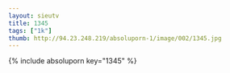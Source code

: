 ```yaml
--- 
layout: sieutv
title: 1345
tags: ["1k"]
thumb: http://94.23.248.219/absoluporn-1/image/002/1345.jpg
---
```

{% include absoluporn key="1345" %} 
